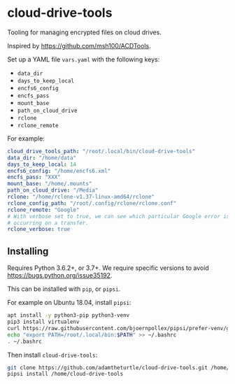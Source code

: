# cloud-drive-tools

Tooling for managing encrypted files on cloud drives.

Inspired by https://github.com/msh100/ACDTools.

Set up a YAML file `vars.yaml` with the following keys:

* `data_dir`
* `days_to_keep_local`
* `encfs6_config`
* `encfs_pass`
* `mount_base`
* `path_on_cloud_drive`
* `rclone`
* `rclone_remote`

For example:

```yaml
cloud_drive_tools_path: "/root/.local/bin/cloud-drive-tools"
data_dir: "/home/data"
days_to_keep_local: 14
encfs6_config: "/home/encfs6.xml"
encfs_pass: "XXX"
mount_base: "/home/.mounts"
path_on_cloud_drive: "/Media"
rclone: "/home/rclone-v1.37-linux-amd64/rclone"
rclone_config_path: "/root/.config/rclone/rclone.conf"
rclone_remote: "Google"
# With verbose set to true, we can see which particular Google error is
# occurring on a transfer.
rclone_verbose: true
```

## Installing

Requires Python 3.6.2+, or 3.7+.
We require specific versions to avoid https://bugs.python.org/issue35192.

This can be installed with ``pip``, or ``pipsi``.

For example on Ubuntu 18.04, install `pipsi`:

```sh
apt install -y python3-pip python3-venv
pip3 install virtualenv
curl https://raw.githubusercontent.com/bjoernpollex/pipsi/prefer-venv/get-pipsi.py | python3
echo "export PATH=/root/.local/bin:$PATH" >> ~/.bashrc
. ~/.bashrc
```

Then install `cloud-drive-tools`:

```sh
git clone https://github.com/adamtheturtle/cloud-drive-tools.git /home/cloud-drive-tools
pipsi install /home/cloud-drive-tools
```
